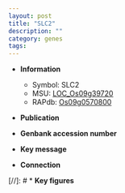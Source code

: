 ```yaml
---
layout: post
title: "SLC2"
description: ""
category: genes
tags: 
---
```


* **Information**  
    + Symbol: SLC2  
    + MSU: [LOC_Os09g39720](http://rice.uga.edu/cgi-bin/ORF_infopage.cgi?orf=LOC_Os09g39720)  
    + RAPdb: [Os09g0570800](http://rapdb.dna.affrc.go.jp/viewer/gbrowse_details/irgsp1?name=Os09g0570800)  

* **Publication**  

* **Genbank accession number**  

* **Key message**  

* **Connection**  

[//]: # * **Key figures**  


